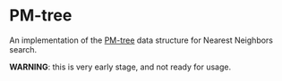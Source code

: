 # PM-tree

An implementation of the [PM-tree](http://siret.ms.mff.cuni.cz/skopal/pub/kNNPMtree.pdf) data structure for Nearest Neighbors search.

**WARNING**: this is very early stage, and not ready for usage.

